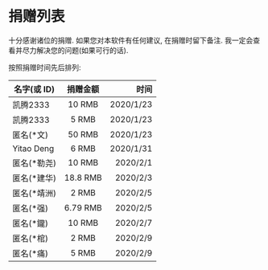 # 捐赠列表

十分感谢诸位的捐赠. 如果您对本软件有任何建议, 在捐赠时留下备注. 我一定会查看并尽力解决您的问题(如果可行的话).

按照捐赠时间先后排列:

名字(或 ID) | 捐赠金额 | 时间
| - | :-: | -: |
| 凯腾2333 | 10 RMB | 2020/1/23 |
| 凯腾2333 | 5 RMB | 2020/1/23 |
| 匿名(\*文) | 50 RMB | 2020/1/23 |
| Yitao Deng | 6 RMB | 2020/1/31 |
| 匿名(\*勒尧) | 10 RMB | 2020/2/1 |
| 匿名(\*建华) | 18.8 RMB | 2020/2/3 |
| 匿名(\*靖洲) | 2 RMB | 2020/2/5 |
| 匿名(\*强) | 6.79 RMB | 2020/2/5 |
| 匿名(\*鑨) | 10 RMB | 2020/2/7 |
| 匿名(\*棺) | 2 RMB | 2020/2/9 |
| 匿名(\*痛) | 5 RMB | 2020/2/9 |

